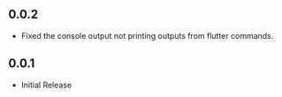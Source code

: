 ## 0.0.2

- Fixed the console output not printing outputs from flutter commands.

## 0.0.1

- Initial Release